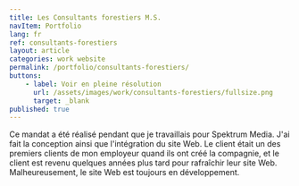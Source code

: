 ```yaml
---
title: Les Consultants forestiers M.S.
navItem: Portfolio
lang: fr
ref: consultants-forestiers
layout: article
categories: work website
permalink: /portfolio/consultants-forestiers/
buttons:
    - label: Voir en pleine résolution
      url: /assets/images/work/consultants-forestiers/fullsize.png
      target: _blank
published: true
---
```


Ce mandat a été réalisé pendant que je travaillais pour Spektrum Media. J'ai fait la conception ainsi que l'intégration du site Web. Le client était un des premiers clients de mon employeur quand ils ont créé la compagnie, et le client est revenu quelques années plus tard pour rafraîchir leur site Web. Malheureusement, le site Web est toujours en développement.